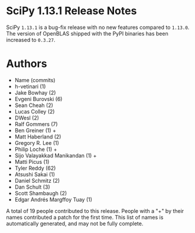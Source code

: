 SciPy 1.13.1 Release Notes
=====================

SciPy `1.13.1` is a bug-fix release with no new features
compared to `1.13.0`. The version of OpenBLAS shipped with
the PyPI binaries has been increased to `0.3.27`.


Authors
=======
* Name (commits)
* h-vetinari (1)
* Jake Bowhay (2)
* Evgeni Burovski (6)
* Sean Cheah (2)
* Lucas Colley (2)
* DWesl (2)
* Ralf Gommers (7)
* Ben Greiner (1) +
* Matt Haberland (2)
* Gregory R. Lee (1)
* Philip Loche (1) +
* Sijo Valayakkad Manikandan (1) +
* Matti Picus (1)
* Tyler Reddy (62)
* Atsushi Sakai (1)
* Daniel Schmitz (2)
* Dan Schult (3)
* Scott Shambaugh (2)
* Edgar Andrés Margffoy Tuay (1)

A total of 19 people contributed to this release.
People with a "+" by their names contributed a patch for the first time.
This list of names is automatically generated, and may not be fully complete.